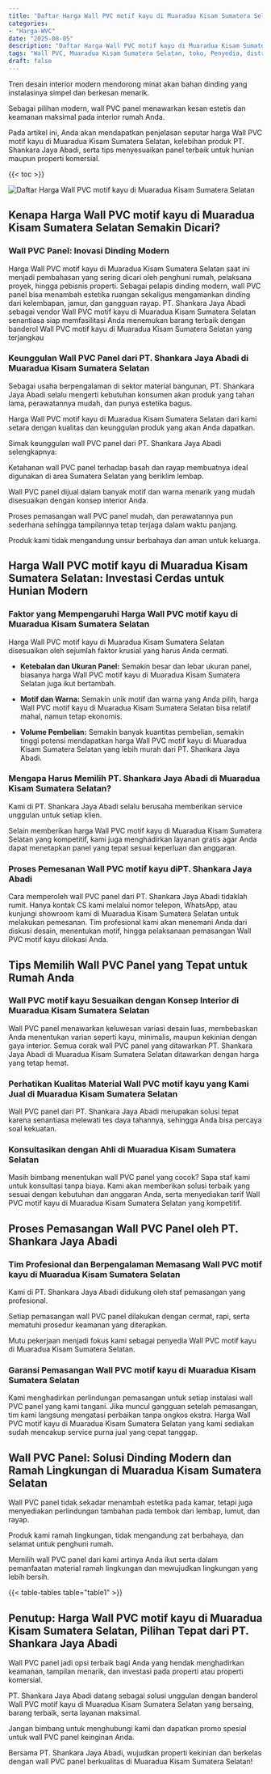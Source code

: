 ```yaml
---
title: "Daftar Harga Wall PVC motif kayu di Muaradua Kisam Sumatera Selatan"
categories: 
- "Harga-WVC"
date: "2025-08-05"
description: "Daftar Harga Wall PVC motif kayu di Muaradua Kisam Sumatera Selatan untuk tempat tinggal, kantor, dan gerai. Produk berkualitas, variasi motif, variasi warna elegan, beserta layanan pemasangan oleh teknisi ahli serta kepastian resmi!|Layanan distribusi Wall PVC motif kayu di Muaradua Kisam Sumatera Selatan bagi kebutuhan hunian, kantor, atau gerai, dengan panel terbaik dan instalasi oleh tim profesional serta kepastian resmi.|Solusi Wall PVC motif kayu di Muaradua Kisam Sumatera Selatan yang andal bagi hunian, perkantoran, dan toko, dengan material berkualitas dan instalasi ditangani oleh tenaga ahli berpengalaman dan jaminan resmi.|Penyediaan Wall PVC motif kayu di Muaradua Kisam Sumatera Selatan untuk rumah, office, serta gerai, dengan material unggulan dan instalasi oleh teknisi profesional, dilengkapi beserta kepastian resmi.}"
tags: "Wall PVC, Muaradua Kisam Sumatera Selatan, toko, Penyedia, distributor"
draft: false
---
```


Tren desain interior modern mendorong minat akan bahan dinding yang instalasinya simpel dan berkesan menarik.

Sebagai pilihan modern, wall PVC panel menawarkan kesan estetis dan keamanan maksimal pada interior rumah Anda.

Pada artikel ini, Anda akan mendapatkan penjelasan seputar harga Wall PVC motif kayu di Muaradua Kisam Sumatera Selatan, kelebihan produk PT. Shankara Jaya Abadi, serta tips menyesuaikan panel terbaik untuk hunian maupun properti komersial.

{{< toc >}}

![Daftar Harga Wall PVC motif kayu di Muaradua Kisam Sumatera Selatan](/images/Harga-WVC/Daftar-Harga-Wall-PVC-motif-kayu-di-Muaradua-Kisam-Sumatera-Selatan.png)


## Kenapa Harga Wall PVC motif kayu di Muaradua Kisam Sumatera Selatan Semakin Dicari?

### Wall PVC Panel: Inovasi Dinding Modern

Harga Wall PVC motif kayu di Muaradua Kisam Sumatera Selatan saat ini menjadi pembahasan yang sering dicari oleh penghuni rumah, pelaksana proyek, hingga pebisnis properti. Sebagai pelapis dinding modern, wall PVC panel bisa menambah estetika ruangan sekaligus mengamankan dinding dari kelembapan, jamur, dan gangguan rayap. PT. Shankara Jaya Abadi sebagai vendor Wall PVC motif kayu di Muaradua Kisam Sumatera Selatan senantiasa siap memfasilitasi Anda menemukan barang terbaik dengan banderol Wall PVC motif kayu di Muaradua Kisam Sumatera Selatan yang terjangkau

### Keunggulan Wall PVC Panel dari PT. Shankara Jaya Abadi di Muaradua Kisam Sumatera Selatan

Sebagai usaha berpengalaman di sektor material bangunan, PT. Shankara Jaya Abadi selalu mengerti kebutuhan konsumen akan produk yang tahan lama, perawatannya mudah, dan punya estetika bagus.

Harga Wall PVC motif kayu di Muaradua Kisam Sumatera Selatan dari kami setara dengan kualitas dan keunggulan produk yang akan Anda dapatkan.

Simak keunggulan wall PVC panel dari PT. Shankara Jaya Abadi selengkapnya:

Ketahanan wall PVC panel terhadap basah dan rayap membuatnya ideal digunakan di area Sumatera Selatan yang beriklim lembap.

Wall PVC panel dijual dalam banyak motif dan warna menarik yang mudah disesuaikan dengan konsep interior Anda.

Proses pemasangan wall PVC panel mudah, dan perawatannya pun sederhana sehingga tampilannya tetap terjaga dalam waktu panjang.

Produk kami tidak mengandung unsur berbahaya dan aman untuk keluarga.

## Harga Wall PVC motif kayu di Muaradua Kisam Sumatera Selatan: Investasi Cerdas untuk Hunian Modern

### Faktor yang Mempengaruhi Harga Wall PVC motif kayu di Muaradua Kisam Sumatera Selatan

Harga Wall PVC motif kayu di Muaradua Kisam Sumatera Selatan disesuaikan oleh sejumlah faktor krusial yang harus Anda cermati.

- **Ketebalan dan Ukuran Panel:** Semakin besar dan lebar ukuran panel, biasanya harga Wall PVC motif kayu di Muaradua Kisam Sumatera Selatan juga ikut bertambah.

- **Motif dan Warna:** Semakin unik motif dan warna yang Anda pilih, harga Wall PVC motif kayu di Muaradua Kisam Sumatera Selatan bisa relatif mahal, namun tetap ekonomis.

- **Volume Pembelian:** Semakin banyak kuantitas pembelian, semakin tinggi potensi mendapatkan harga Wall PVC motif kayu di Muaradua Kisam Sumatera Selatan yang lebih murah dari PT. Shankara Jaya Abadi.

### Mengapa Harus Memilih PT. Shankara Jaya Abadi di Muaradua Kisam Sumatera Selatan?

Kami di PT. Shankara Jaya Abadi selalu berusaha memberikan service unggulan untuk setiap klien.

Selain memberikan harga Wall PVC motif kayu di Muaradua Kisam Sumatera Selatan yang kompetitif, kami juga menghadirkan layanan gratis agar Anda dapat menetapkan panel yang tepat sesuai keperluan dan anggaran.

### Proses Pemesanan Wall PVC motif kayu diPT. Shankara Jaya Abadi

Cara memperoleh wall PVC panel dari PT. Shankara Jaya Abadi tidaklah rumit. Hanya kontak CS kami melalui nomor telepon, WhatsApp, atau kunjungi showroom kami di Muaradua Kisam Sumatera Selatan untuk melakukan pemesanan. Tim profesional kami akan menemani Anda dari diskusi desain, menentukan motif, hingga pelaksanaan pemasangan Wall PVC motif kayu dilokasi Anda.

## Tips Memilih Wall PVC Panel yang Tepat untuk Rumah Anda

### Wall PVC motif kayu Sesuaikan dengan Konsep Interior di Muaradua Kisam Sumatera Selatan

Wall PVC panel menawarkan keluwesan variasi desain luas, membebaskan Anda menentukan varian seperti kayu, minimalis, maupun kekinian dengan gaya interior. Semua corak wall PVC panel yang ditawarkan PT. Shankara Jaya Abadi di Muaradua Kisam Sumatera Selatan ditawarkan dengan harga yang tetap hemat.

### Perhatikan Kualitas Material Wall PVC motif kayu yang Kami Jual di Muaradua Kisam Sumatera Selatan

Wall PVC panel dari PT. Shankara Jaya Abadi merupakan solusi tepat karena senantiasa melewati tes daya tahannya, sehingga Anda bisa percaya soal kekuatan.

### Konsultasikan dengan Ahli di Muaradua Kisam Sumatera Selatan

Masih bimbang menentukan wall PVC panel yang cocok? Sapa staf kami untuk konsultasi tanpa biaya. Kami akan memberikan solusi terbaik yang sesuai dengan kebutuhan dan anggaran Anda, serta menyediakan tarif Wall PVC motif kayu di Muaradua Kisam Sumatera Selatan yang kompetitif.

## Proses Pemasangan Wall PVC Panel oleh PT. Shankara Jaya Abadi

### Tim Profesional dan Berpengalaman Memasang Wall PVC motif kayu di Muaradua Kisam Sumatera Selatan

Kami di PT. Shankara Jaya Abadi didukung oleh staf pemasangan yang profesional.

Setiap pemasangan wall PVC panel dilakukan dengan cermat, rapi, serta mematuhi prosedur keamanan yang diterapkan.

Mutu pekerjaan menjadi fokus kami sebagai penyedia Wall PVC motif kayu di Muaradua Kisam Sumatera Selatan.

### Garansi Pemasangan Wall PVC motif kayu di Muaradua Kisam Sumatera Selatan

Kami menghadirkan perlindungan pemasangan untuk setiap instalasi wall PVC panel yang kami tangani. Jika muncul gangguan setelah pemasangan, tim kami langsung mengatasi perbaikan tanpa ongkos ekstra. Harga Wall PVC motif kayu di Muaradua Kisam Sumatera Selatan yang kami sediakan sudah mencakup service purna jual yang cepat tanggap.

## Wall PVC Panel: Solusi Dinding Modern dan Ramah Lingkungan di Muaradua Kisam Sumatera Selatan

Wall PVC panel tidak sekadar menambah estetika pada kamar, tetapi juga menyediakan perlindungan tambahan pada tembok dari lembap, lumut, dan rayap.

Produk kami ramah lingkungan, tidak mengandung zat berbahaya, dan selamat untuk penghuni rumah.

Memilih wall PVC panel dari kami artinya Anda ikut serta dalam pemanfaatan material ramah lingkungan dan mewujudkan lingkungan yang lebih bersih.

{{< table-tables table="table1" >}}

## Penutup: Harga Wall PVC motif kayu di Muaradua Kisam Sumatera Selatan, Pilihan Tepat dari PT. Shankara Jaya Abadi

Wall PVC panel jadi opsi terbaik bagi Anda yang hendak menghadirkan keamanan, tampilan menarik, dan investasi pada properti atau properti komersial.

PT. Shankara Jaya Abadi datang sebagai solusi unggulan dengan banderol Wall PVC motif kayu di Muaradua Kisam Sumatera Selatan yang bersaing, barang terbaik, serta layanan maksimal.

Jangan bimbang untuk menghubungi kami dan dapatkan promo spesial untuk wall PVC panel keinginan Anda.

Bersama PT. Shankara Jaya Abadi, wujudkan properti kekinian dan berkelas dengan wall PVC panel berkualitas di Muaradua Kisam Sumatera Selatan!
